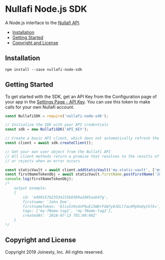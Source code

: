 Nullafi Node.js SDK
===============

A Node.js interface to the [Nullafi API](http://enterprise-api.nullafi.com/docs).

- [Installation](#installation)
- [Getting Started](#getting-started)
- [Copyright and License](#copyright-and-license)

<!-- END doctoc generated TOC please keep comment here to allow auto update -->

Installation
------------

```
npm install --save nullafi-node-sdk
```

Getting Started
---------------

To get started with the SDK, get an API Key from the Configuration page
of your app in the [Settings Page - API Key][settings-api-key].
You can use this token to make calls for your own Nullafi account.

```js
const NullafiSDK = require('nullafi-node-sdk');

// Initialize the SDK with your API credentials
const sdk = new NullafiSDK('API_KEY');

// Create a basic API client, which does not automatically refresh the access token
const client = await sdk.createClient();

// Get your own user object from the Nullafi API
// All client methods return a promise that resolves to the results of the API call,
// or rejects when an error occurs

const staticVault = await client.addStaticVault('my-static-vault', ['my-tag-1', 'my-tag-2']);
const firstNameTokenObj = await staticVault.firstName.postFirstName('John Doe', ['my-fName-tag1', 'my-fName-tag2']);
console.log(firstNameTokenObj); 
/*
	output example:
	{ 
		id: 'e490157b23534215b0369a2685aab47g', 
		firstname: 'John Doe', 
		firstnameToken: 'blssVzRzdnP9uEi5WDrFGW7y0JELl7aLKMyKeOyChlk=', 
		tags: ['my-fName-tag1', 'my-fName-tag2'], 
		createdAt: '2018-07-13 T01:00:00Z' 
	}
*/
```

[settings-api-key]: https://dashboard.nullafi.com/admin/settings/api


Copyright and License
---------------------

Copyright 2019 Joinesty, Inc. All rights reserved.
